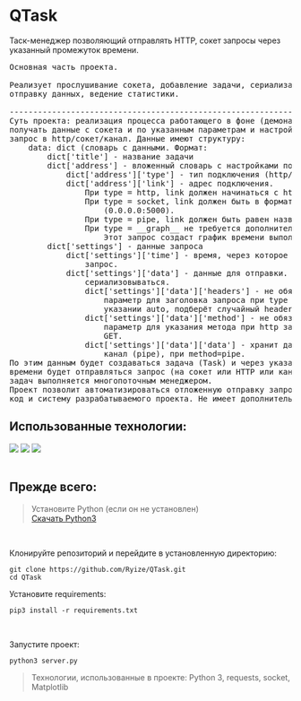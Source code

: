 # QTask

Таск-менеджер позволяющий отправлять HTTP, сокет запросы через указанный промежуток времени.

<pre>
Основная часть проекта.

Реализует прослушивание сокета, добавление задачи, сериализацию/десериализацию,
отправку данных, ведение статистики.

-------------------------------------------------------------------------------
Суть проекта: реализация процесса работающего в фоне (демона), который будет
получать данные с сокета и по указанным параметрам и настройкам отправлять
запрос в http/сокет/канал. Данные имеют структуру:
    data: dict (словарь с данными. Формат:
        dict['title'] - название задачи
        dict['address'] - вложенный словарь с настройками подключения
            dict['address']['type'] - тип подключения (http/socket)
            dict['address']['link'] - адрес подключения.
                При type = http, link должен начинаться с http/https.
                При type = socket, link должен быть в формате сокеты
                    (0.0.0.0:5000).
                При type = pipe, link должен быть равен названию канала.
                При type = __graph__ не требуется дополнительных параметров.
                    Этот запрос создаст график времени выполнения запроса.
        dict['settings'] - данные запроса
            dict['settings']['time'] - время, через которое будет отправлен
                запрос.
            dict['settings']['data'] - данные для отправки. Будут
                сериализовываться.
                dict['settings']['data']['headers'] - не обязательный
                    параметр для заголовка запроса при type = http. При
                    указании auto, подберёт случайный headers.
                dict['settings']['data']['method'] - не обязательный
                    параметр для указания метода при http запросе. По умолчанию
                    GET.
                dict['settings']['data']['data'] - хранит данные отправляемые в
                    канал (pipe), при method=pipe.
По этим данным будет создаваться задача (Task) и через указанный промежуток
времени будет отправляться запрос (на сокет или HTTP или канал). Мониторинг
задач выполняется многопоточным менеджером.
Проект позволит автоматизироваться отложенную отправку запросов и не нагружать
код и систему разрабатываемого проекта. Не имеет дополнительных зависимостей.
</pre>

## Использованные технологии: 


![](https://img.shields.io/badge/Python-3776AB?style=for-the-badge&logo=python&logoColor=white)
![](https://img.shields.io/badge/flask-%23000.svg?style=for-the-badge&logo=flask&logoColor=white)
![](https://img.shields.io/badge/parser-07405E?style=for-the-badge&logo=sqlite&logoColor=white)
<br><br>

## Прежде всего:

> Установите Python (если он не установлен)<br>
> [Скачать Python3](https://www.python.org/downloads/)

<br>

Клонируйте репозиторий и перейдите в установленную директорию:
```
git clone https://github.com/Ryize/QTask.git
cd QTask
```

Установите requirements:
```
pip3 install -r requirements.txt
```
<br>

Запустите проект:
```
python3 server.py
```

> Технологии, использованные в проекте: Python 3, requests, socket, Matplotlib
